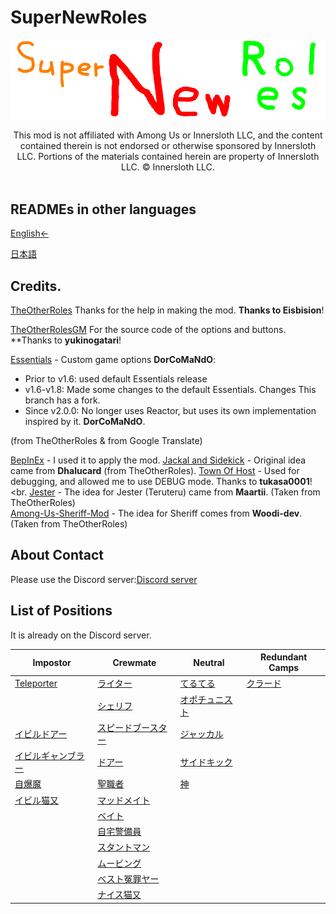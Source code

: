 # SuperNewRoles
![SNRImage](./images/SNRImage.png)

<center>
This mod is not affiliated with Among Us or Innersloth LLC, and the content contained therein is not endorsed or otherwise sponsored by Innersloth LLC. Portions of the materials contained herein are property of Innersloth LLC. © Innersloth LLC.
</center><br>

## READMEs in other languages

[English←](https://github.com/ykundesu/SuperNewRoles/blob/master/README.md)

[日本語](https://github.com/ykundesu/SuperNewRoles/blob/master/READMEs/README_jp.md)


## Credits.

[TheOtherRoles](https://github.com/Eisbison/TheOtherRoles) Thanks for the help in making the mod. **Thanks to Eisbision**!

[TheOtherRolesGM](https://github.com/yukinogatari/TheOtherRoles-GM) For the source code of the options and buttons. **Thanks to **yukinogatari**!

[Essentials](https://github.com/DorCoMaNdO/Reactor-Essentials) - Custom game options
**DorCoMaNdO**: 
- Prior to v1.6: used default Essentials release
- v1.6-v1.8: Made some changes to the default Essentials. Changes This branch has a fork.
- Since v2.0.0: No longer uses Reactor, but uses its own implementation inspired by it. **DorCoMaNdO**.

(from TheOtherRoles & from Google Translate)

[BepInEx](https://github.com/BepInEx) - I used it to apply the mod.
[Jackal and Sidekick](https://www.twitch.tv/dhalucard) - Original idea came from **Dhalucard** (from TheOtherRoles).
[Town Of Host](https://github.com/tukasa0001/TownOfHost) - Used for debugging, and allowed me to use DEBUG mode. Thanks to **tukasa0001**!<br.
[Jester](https://github.com/Maartii/Jester) - The idea for Jester (Teruteru) came from **Maartii**. (Taken from TheOtherRoles)<br>
[Among-Us-Sheriff-Mod](https://github.com/Woodi-dev/Among-Us-Sheriff-Mod) - The idea for Sheriff comes from **Woodi-dev**. (Taken from TheOtherRoles)

## About Contact
Please use the Discord server:[Discord server](https://discord.gg/95YuUZp4kM)

## List of Positions
It is already on the Discord server.

| Impostor | Crewmate | Neutral | Redundant Camps |
|----------|-------------|-----------------|----------------|
| [Teleporter](#Teleporter) | [ライター](#Lighter) | [てるてる](#Jester) | [クラード](#Quarreled) |
| [](#EvilSpeedBooster) | [シェリフ](#Sheriff) | [オポチュニスト](#Opportunist) |  |
| [イビルドアー](#EvilDoorr) | [スピードブースター](#SpeedBooster) | [ジャッカル](#Jackal) |  |
| [イビルギャンブラー](#EvilGambler) | [ドアー](#Doorr) | [サイドキック](#Sidekick) |  |
| [自爆魔](#SelfBomber) | [聖職者](#Clergyman) | [神](God) | |
| [イビル猫又](#EvilNekomata) | [マッドメイト](#Madmate) | | |
|  | [ベイト](#Bait) |  |  |
|  | [自宅警備員](#HomeSecurityGuard) |  |  |
|  | [スタントマン](#Stuntman) |  |  |
|  | [ムービング](#Moving) |  |  |
|  | [ベスト冤罪ヤー](#BestFalseCharge) |  |  |
|  | [ナイス猫又](#deputy) |  |  |
